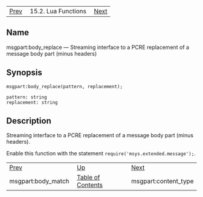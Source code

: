 |     |     |     |
| --- | --- | --- |
| [Prev](lua.ref.msgpart_body_match)  | 15.2. Lua Functions |  [Next](lua.ref.msgpart_content_type.php) |

<a name="lua.ref.msgpart_body_replace"></a>
## Name

msgpart:body_replace — Streaming interface to a PCRE replacement of a message body part (minus headers)

<a name="idp25732096"></a>
## Synopsis

`msgpart:body_replace(pattern, replacement);`

```
pattern: string
replacement: string
```
<a name="idp25734768"></a>
## Description

Streaming interface to a PCRE replacement of a message body part (minus headers).

Enable this function with the statement `require('msys.extended.message');`.

|     |     |     |
| --- | --- | --- |
| [Prev](lua.ref.msgpart_body_match)  | [Up](lua.function.details.php) |  [Next](lua.ref.msgpart_content_type.php) |
| msgpart:body_match  | [Table of Contents](index) |  msgpart:content_type |
